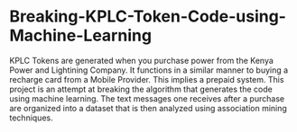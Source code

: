 # Breaking-KPLC-Token-Code-using-Machine-Learning
KPLC Tokens are generated when you purchase power from the Kenya Power and Lightining Company. It functions in a similar manner to buying a recharge card from a Mobile Provider. This implies a prepaid system. This project is an attempt at breaking the algorithm that generates the code using machine learning. The text messages one receives after a purchase are organized into a dataset that is then analyzed using association mining techniques.
